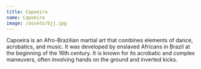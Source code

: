 ```yaml
---
title: Capoeira
name: Capoeira
image: /assets/bjj.jpg
---
```

Capoeira is an Afro-Brazilian martial art that combines elements of dance, acrobatics, and music. It was developed by enslaved Africans in Brazil at the beginning of the 16th century. It is known for its acrobatic and complex maneuvers, often involving hands on the ground and inverted kicks.